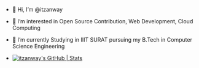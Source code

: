 - 👋 Hi, I’m @itzanway
- 👀 I’m interested in Open Source Contribution, Web Development, Cloud Computing
- 🌱 I’m currently Studying in IIIT SURAT pursuing my B.Tech in Computer Science Engineering

- [![itzanway's GitHub | Stats](https://stats.quine.sh/itzanway/github?theme=dark)](https://quine.sh?utm_source=widgets&utm_campaign=itzanway)

<!---
itzanway/itzanway is a ✨ special ✨ repository because its `README.md` (this file) appears on your GitHub profile.
You can click the Preview link to take a look at your changes.
--->

